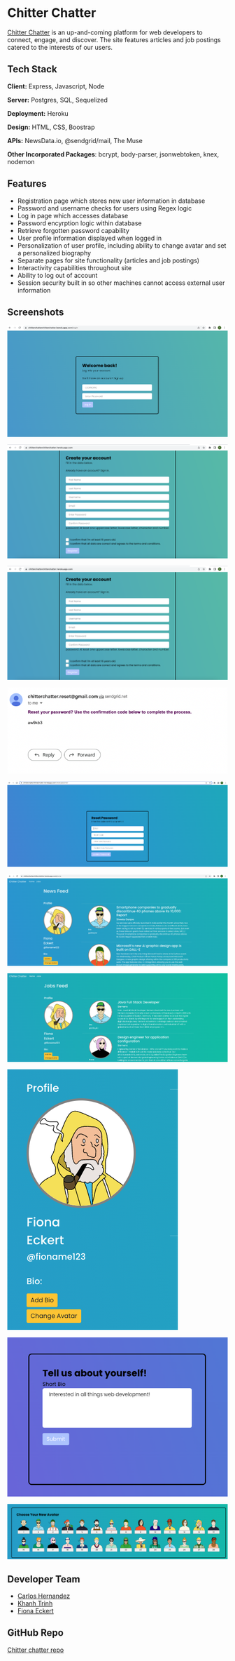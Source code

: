 
# Chitter Chatter

[Chitter Chatter](https://chitterchatterchitterchatter.herokuapp.com/) is an up-and-coming platform for web developers
to connect, engage, and discover. The site features articles and
job postings catered to the interests of our users. 

## Tech Stack

**Client:** Express, Javascript, Node

**Server:**  Postgres, SQL, Sequelized

**Deployment:** Heroku

**Design:** HTML, CSS, Boostrap

**APIs:** NewsData.io, @sendgrid/mail, The Muse

**Other Incorporated Packages**: bcrypt, body-parser, 
jsonwebtoken, knex, nodemon


## Features

- Registration page which stores new user information in database
- Password and username checks for users using Regex logic
- Log in page which accesses database
- Password encyrption logic within database
- Retrieve forgotten password capability 
- User profile information displayed when logged in
- Personalization of user profile, including ability to change avatar and set a personalized biography
- Separate pages for site functionality (articles and job postings)
- Interactivity capabilities throughout site
- Ability to log out of account
- Session security built in so other machines cannot access external user information


## Screenshots

![Login Page](./screenshots/Login.png)

![Registration Page](./screenshots/Registration.png)

![Forgot Password Page](./screenshots/Registration.png)

![Reset Password Email](./screenshots/Reset_Password_Email.png)

![Reset Password Page](./screenshots/Reset_Password.png)

![Articles Feed](./screenshots/Articles_Feed.png)

![Jobs Feed](./screenshots/Jobs_Feed.png)

![Profile](./screenshots/Profile.png)

![Add Bio](./screenshots/Add_Bio.png)

![Change Avatar](./screenshots/Change_Avatar.png)

## Developer Team

- [Carlos Hernandez](https://www.linkedin.com/in/carloshdzrco/)
- [Khanh Trinh](https://www.linkedin.com/in/khanh-trinh-056501a5/)
- [Fiona Eckert](https://www.linkedin.com/in/fiona-eckert/)

## GitHub Repo

[Chitter chatter repo](https://github.com/fionaeckert/fullstackproject)

